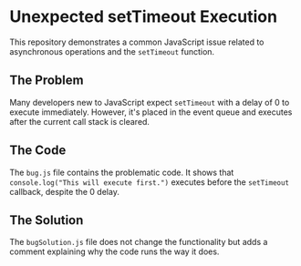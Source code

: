 # Unexpected setTimeout Execution

This repository demonstrates a common JavaScript issue related to asynchronous operations and the `setTimeout` function.

## The Problem

Many developers new to JavaScript expect `setTimeout` with a delay of 0 to execute immediately.  However, it's placed in the event queue and executes after the current call stack is cleared.

## The Code

The `bug.js` file contains the problematic code.  It shows that `console.log("This will execute first.")` executes before the `setTimeout` callback, despite the 0 delay.

## The Solution

The `bugSolution.js` file does not change the functionality but adds a comment explaining why the code runs the way it does.
